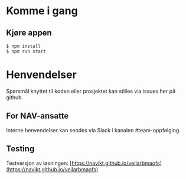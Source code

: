 # Komme i gang

## Kjøre appen
```console
$ npm install
$ npm run start
```

# Henvendelser

Spørsmål knyttet til koden eller prosjektet kan stilles via issues her på github.

## For NAV-ansatte

Interne henvendelser kan sendes via Slack i kanalen #team-oppfølging.

## Testing
Testversjon av løsningen: [https://navikt.github.io/veilarbmaofs](https://navikt.github.io/veilarbmaofs)